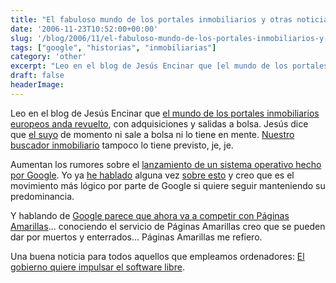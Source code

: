```yaml
---
title: "El fabuloso mundo de los portales inmobiliarios y otras noticias"
date: '2006-11-23T10:52:00+00:00'
slug: '/blog/2006/11/el-fabuloso-mundo-de-los-portales-inmobiliarios-y-otras-noticias'
tags: ["google", "historias", "inmobiliarias"]
category: 'other'
excerpt: "Leo en el blog de Jesús Encinar que [el mundo de los portales inmobiliarios europeos anda revuelto]( con adquisiciones y salidas a bolsa. Jesús..."
draft: false
headerImage:
---
```

Leo en el blog de Jesús Encinar que [el mundo de los portales inmobiliarios europeos anda revuelto](http://www.jesusencinar.com/2006/11/cambios_en_los_.html), con adquisiciones y salidas a bolsa. Jesús dice que [el suyo](http://www.idealista.com) de momento ni sale a bolsa ni lo tiene en mente. [Nuestro buscador inmobiliario](http://www.buscadorinmobiliario.es) tampoco lo tiene previsto, je, je.

Aumentan los rumores sobre el [lanzamiento de un sistema operativo hecho por Google](http://tec.fresqui.com/como-sera-google-os). Yo ya [he hablado](http://www.riojasoft.com/articles/2006/02/23/google-nuevos-servicios) alguna vez [sobre esto](http://www.riojasoft.com/articles/2006/03/08/microsoft-anuncia-un-nuevo-buscador-mejor-que-google) y creo que es el movimiento más lógico por parte de Google si quiere seguir manteniendo su predominancia.

Y hablando de [Google parece que ahora va a competir con Páginas Amarillas](http://google.dirson.com/post/2944-espana-local-business-ads/)... conociendo el servicio de Páginas Amarillas creo que se pueden dar por muertos y enterrados... Páginas Amarillas me refiero.

Una buena noticia para todos aquellos que empleamos ordenadores: [El gobierno quiere impulsar el software libre](http://tec.fresqui.com/el-gobierno-quiere-impulsar-el-sofware-libre).

